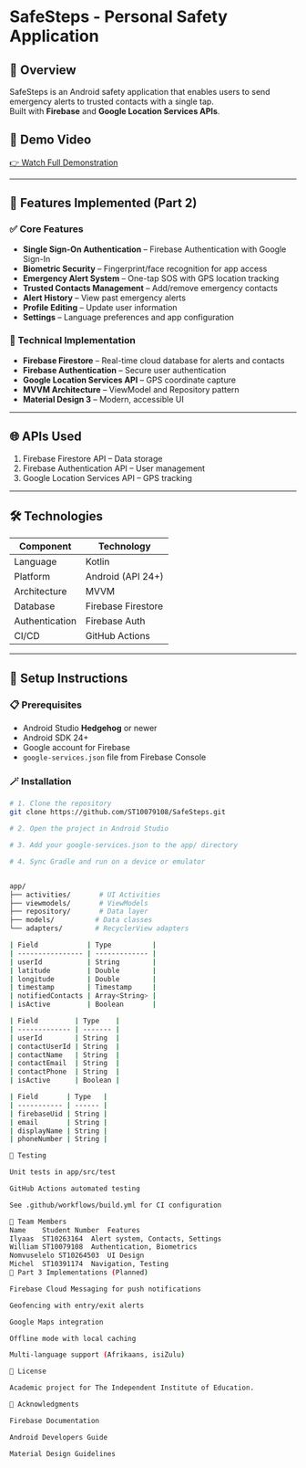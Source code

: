 

# SafeSteps - Personal Safety Application

## 📌 Overview
SafeSteps is an Android safety application that enables users to send emergency alerts to trusted contacts with a single tap.  
Built with **Firebase** and **Google Location Services APIs**.

## 🎥 Demo Video
[👉 Watch Full Demonstration](link-to-your-youtube-video)

---

## 🚀 Features Implemented (Part 2)

### ✅ Core Features
- **Single Sign-On Authentication** – Firebase Authentication with Google Sign-In  
- **Biometric Security** – Fingerprint/face recognition for app access  
- **Emergency Alert System** – One-tap SOS with GPS location tracking  
- **Trusted Contacts Management** – Add/remove emergency contacts  
- **Alert History** – View past emergency alerts  
- **Profile Editing** – Update user information  
- **Settings** – Language preferences and app configuration

### 🧠 Technical Implementation
- **Firebase Firestore** – Real-time cloud database for alerts and contacts  
- **Firebase Authentication** – Secure user authentication  
- **Google Location Services API** – GPS coordinate capture  
- **MVVM Architecture** – ViewModel and Repository pattern  
- **Material Design 3** – Modern, accessible UI

---

## 🌐 APIs Used
1. Firebase Firestore API – Data storage  
2. Firebase Authentication API – User management  
3. Google Location Services API – GPS tracking

---

## 🛠️ Technologies
| Component         | Technology                     |
|--------------------|---------------------------------|
| Language          | Kotlin                         |
| Platform          | Android (API 24+)              |
| Architecture      | MVVM                           |
| Database          | Firebase Firestore             |
| Authentication    | Firebase Auth                  |
| CI/CD            | GitHub Actions                 |

---

## 🧰 Setup Instructions

### 📋 Prerequisites
- Android Studio **Hedgehog** or newer  
- Android SDK 24+  
- Google account for Firebase  
- `google-services.json` file from Firebase Console

### 🪄 Installation
```bash
# 1. Clone the repository
git clone https://github.com/ST10079108/SafeSteps.git

# 2. Open the project in Android Studio

# 3. Add your google-services.json to the app/ directory

# 4. Sync Gradle and run on a device or emulator


app/
├── activities/       # UI Activities
├── viewmodels/       # ViewModels
├── repository/       # Data layer
├── models/          # Data classes
└── adapters/        # RecyclerView adapters

| Field            | Type          |
| ---------------- | ------------- |
| userId           | String        |
| latitude         | Double        |
| longitude        | Double        |
| timestamp        | Timestamp     |
| notifiedContacts | Array<String> |
| isActive         | Boolean       |

| Field         | Type    |
| ------------- | ------- |
| userId        | String  |
| contactUserId | String  |
| contactName   | String  |
| contactEmail  | String  |
| contactPhone  | String  |
| isActive      | Boolean |

| Field       | Type   |
| ----------- | ------ |
| firebaseUid | String |
| email       | String |
| displayName | String |
| phoneNumber | String |

🧪 Testing

Unit tests in app/src/test

GitHub Actions automated testing

See .github/workflows/build.yml for CI configuration

👥 Team Members
Name	Student Number	Features
Ilyaas	ST10263164	Alert system, Contacts, Settings
William	ST10079108	Authentication, Biometrics
Nomvuselelo	ST10264503	UI Design
Michel	ST10391174	Navigation, Testing
🧭 Part 3 Implementations (Planned)

Firebase Cloud Messaging for push notifications

Geofencing with entry/exit alerts

Google Maps integration

Offline mode with local caching

Multi-language support (Afrikaans, isiZulu)

📜 License

Academic project for The Independent Institute of Education.

🙏 Acknowledgments

Firebase Documentation

Android Developers Guide

Material Design Guidelines

